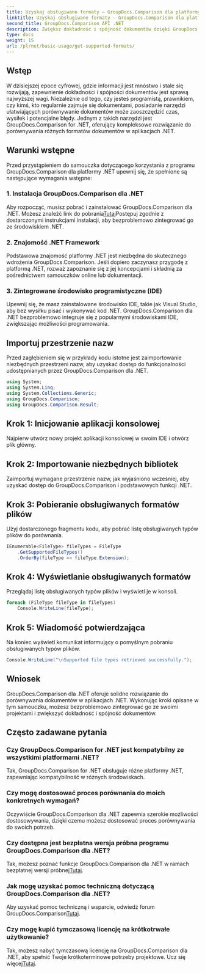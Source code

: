 ```yaml
---
title: Uzyskaj obsługiwane formaty — GroupDocs.Comparison dla platformy .NET
linktitle: Uzyskaj obsługiwane formaty — GroupDocs.Comparison dla platformy .NET
second_title: GroupDocs.Comparison API .NET
description: Zwiększ dokładność i spójność dokumentów dzięki GroupDocs.Comparison dla platformy .NET. Bezproblemowo zintegruj to potężne narzędzie z aplikacjami .NET.
type: docs
weight: 15
url: /pl/net/basic-usage/get-supported-formats/
---
```

## Wstęp
W dzisiejszej epoce cyfrowej, gdzie informacji jest mnóstwo i stale się rozwijają, zapewnienie dokładności i spójności dokumentów jest sprawą najwyższej wagi. Niezależnie od tego, czy jesteś programistą, prawnikiem, czy kimś, kto regularnie zajmuje się dokumentami, posiadanie narzędzi ułatwiających porównywanie dokumentów może zaoszczędzić czas, wysiłek i potencjalne błędy. Jednym z takich narzędzi jest GroupDocs.Comparison for .NET, oferujący kompleksowe rozwiązanie do porównywania różnych formatów dokumentów w aplikacjach .NET.
## Warunki wstępne
Przed przystąpieniem do samouczka dotyczącego korzystania z programu GroupDocs.Comparison dla platformy .NET upewnij się, że spełnione są następujące wymagania wstępne:
### 1. Instalacja GroupDocs.Comparison dla .NET
 Aby rozpocząć, musisz pobrać i zainstalować GroupDocs.Comparison dla .NET. Możesz znaleźć link do pobrania[Tutaj](https://releases.groupdocs.com/comparison/net/)Postępuj zgodnie z dostarczonymi instrukcjami instalacji, aby bezproblemowo zintegrować go ze środowiskiem .NET.
### 2. Znajomość .NET Framework
Podstawowa znajomość platformy .NET jest niezbędna do skutecznego wdrożenia GroupDocs.Comparison. Jeśli dopiero zaczynasz przygodę z platformą .NET, rozważ zapoznanie się z jej koncepcjami i składnią za pośrednictwem samouczków online lub dokumentacji.
### 3. Zintegrowane środowisko programistyczne (IDE)
Upewnij się, że masz zainstalowane środowisko IDE, takie jak Visual Studio, aby bez wysiłku pisać i wykonywać kod .NET. GroupDocs.Comparison dla .NET bezproblemowo integruje się z popularnymi środowiskami IDE, zwiększając możliwości programowania.

## Importuj przestrzenie nazw
Przed zagłębieniem się w przykłady kodu istotne jest zaimportowanie niezbędnych przestrzeni nazw, aby uzyskać dostęp do funkcjonalności udostępnianych przez GroupDocs.Comparison dla .NET.
```csharp
using System;
using System.Linq;
using System.Collections.Generic;
using GroupDocs.Comparison;
using GroupDocs.Comparison.Result;
```

## Krok 1: Inicjowanie aplikacji konsolowej
Najpierw utwórz nowy projekt aplikacji konsolowej w swoim IDE i otwórz plik główny.
## Krok 2: Importowanie niezbędnych bibliotek
Zaimportuj wymagane przestrzenie nazw, jak wyjaśniono wcześniej, aby uzyskać dostęp do GroupDocs.Comparison i podstawowych funkcji .NET.
## Krok 3: Pobieranie obsługiwanych formatów plików
Użyj dostarczonego fragmentu kodu, aby pobrać listę obsługiwanych typów plików do porównania.
```csharp
IEnumerable<FileType> fileTypes = FileType
    .GetSupportedFileTypes()
    .OrderBy(fileType => fileType.Extension);
```
## Krok 4: Wyświetlanie obsługiwanych formatów
Przeglądaj listę obsługiwanych typów plików i wyświetl je w konsoli.
```csharp
foreach (FileType fileType in fileTypes)
    Console.WriteLine(fileType);
```
## Krok 5: Wiadomość potwierdzająca
Na koniec wyświetl komunikat informujący o pomyślnym pobraniu obsługiwanych typów plików.
```csharp
Console.WriteLine("\nSupported file types retrieved successfully.");
```

## Wniosek
GroupDocs.Comparison dla .NET oferuje solidne rozwiązanie do porównywania dokumentów w aplikacjach .NET. Wykonując kroki opisane w tym samouczku, możesz bezproblemowo zintegrować go ze swoimi projektami i zwiększyć dokładność i spójność dokumentów.
## Często zadawane pytania
### Czy GroupDocs.Comparison for .NET jest kompatybilny ze wszystkimi platformami .NET?
Tak, GroupDocs.Comparison for .NET obsługuje różne platformy .NET, zapewniając kompatybilność w różnych środowiskach.
### Czy mogę dostosować proces porównania do moich konkretnych wymagań?
Oczywiście GroupDocs.Comparison dla .NET zapewnia szerokie możliwości dostosowywania, dzięki czemu możesz dostosować proces porównywania do swoich potrzeb.
### Czy dostępna jest bezpłatna wersja próbna programu GroupDocs.Comparison dla .NET?
 Tak, możesz poznać funkcje GroupDocs.Comparison dla .NET w ramach bezpłatnej wersji próbnej[Tutaj](https://releases.groupdocs.com/).
### Jak mogę uzyskać pomoc techniczną dotyczącą GroupDocs.Comparison dla .NET?
 Aby uzyskać pomoc techniczną i wsparcie, odwiedź forum GroupDocs.Comparison[Tutaj](https://forum.groupdocs.com/c/comparison/12).
### Czy mogę kupić tymczasową licencję na krótkotrwałe użytkowanie?
 Tak, możesz nabyć tymczasową licencję na GroupDocs.Comparison dla .NET, aby spełnić Twoje krótkoterminowe potrzeby projektowe. Ucz się więcej[Tutaj](https://purchase.groupdocs.com/temporary-license/).